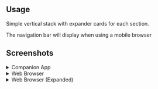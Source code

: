 ## Usage

Simple vertical stack with expander cards for each section. 

The navigation bar will display when using a mobile browser




## Screenshots
<details>
  <summary>Companion App</summary>
  
<br>


<img src="/images/screenshots/dashboard/profile%202/profile-2-expanded-mobile.jpg" alt="Slideshow" width="350" />


</details>

<details>
  <summary>Web Browser</summary>
  
<br>

![Slideshow](/images/screenshots/dashboard/profile%202/profile-2.png)

</details>

<details>
  <summary>Web Browser (Expanded)</summary>
  
<br>

![Slideshow](/images/screenshots/dashboard/profile%202/profile-2-expanded.png)

</details>
